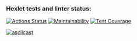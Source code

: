 ### Hexlet tests and linter status:
[![Actions Status](https://github.com/Antipoop/frontend-project-46/workflows/hexlet-check/badge.svg)](https://github.com/Antipoop/frontend-project-46/actions)
[![Maintainability](https://api.codeclimate.com/v1/badges/3a21ad1d142cd85bcfdd/maintainability)](https://codeclimate.com/github/Antipoop/frontend-project-46/maintainability)
[![Test Coverage](https://api.codeclimate.com/v1/badges/3a21ad1d142cd85bcfdd/test_coverage)](https://codeclimate.com/github/Antipoop/frontend-project-46/test_coverage)

[![asciicast](https://asciinema.org/a/1XYqJlnfXRFbNrgeGbWNIcMtN.svg)](https://asciinema.org/a/1XYqJlnfXRFbNrgeGbWNIcMtN)